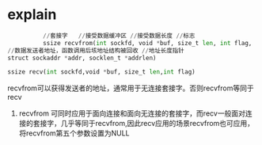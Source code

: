# explain
```python
          //套接字   //接受数据缓冲区 //接受数据长度 //标志  
          ssize recvfrom(int sockfd, void *buf, size_t len, int flag, 
//数据发送者地址，函数调用后垓地址结构被回收 //地址长度指针
struct sockaddr *addr, socklen_t *addrlen)

ssize recv(int sockfd,void *buf, size_t len,int flag)
```
recvfrom可以获得发送者的地址，通常用于无连接套接字。否则recvfrom等同于recv

1. recvfrom 可同时应用于面向连接和面向无连接的套接字，而recv一般面对连接的套接字，几乎等同于recvfrom,因此recv应用的场景recvfrom也可应用，将recvfrom第五个参数设置为NULL
